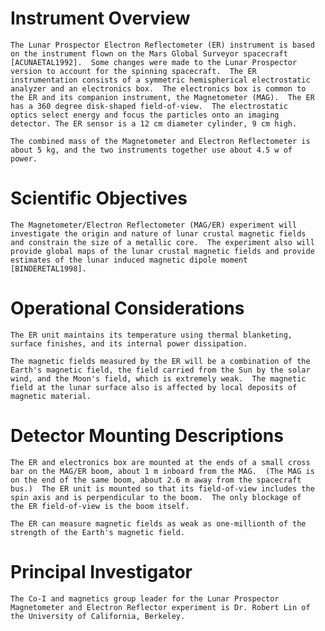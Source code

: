 
 
 
  Instrument Overview
  ===================
    The Lunar Prospector Electron Reflectometer (ER) instrument is based
    on the instrument flown on the Mars Global Surveyor spacecraft
    [ACUNAETAL1992].  Some changes were made to the Lunar Prospector
    version to account for the spinning spacecraft.  The ER
    instrumentation consists of a symmetric hemispherical electrostatic
    analyzer and an electronics box.  The electronics box is common to
    the ER and its companion instrument, the Magnetometer (MAG).  The ER
    has a 360 degree disk-shaped field-of-view.  The electrostatic
    optics select energy and focus the particles onto an imaging
    detector. The ER sensor is a 12 cm diameter cylinder, 9 cm high.
 
    The combined mass of the Magnetometer and Electron Reflectometer is
    about 5 kg, and the two instruments together use about 4.5 w of
    power.
 
 
  Scientific Objectives
  ====================
    The Magnetometer/Electron Reflectometer (MAG/ER) experiment will
    investigate the origin and nature of lunar crustal magnetic fields
    and constrain the size of a metallic core.  The experiment also will
    provide global maps of the lunar crustal magnetic fields and provide
    estimates of the lunar induced magnetic dipole moment
    [BINDERETAL1998].
 
 
  Operational Considerations
  ==========================
    The ER unit maintains its temperature using thermal blanketing,
    surface finishes, and its internal power dissipation.
 
    The magnetic fields measured by the ER will be a combination of the
    Earth's magnetic field, the field carried from the Sun by the solar
    wind, and the Moon's field, which is extremely weak.  The magnetic
    field at the lunar surface also is affected by local deposits of
    magnetic material.
 
 
  Detector Mounting Descriptions
  ==============================
    The ER and electronics box are mounted at the ends of a small cross
    bar on the MAG/ER boom, about 1 m inboard from the MAG.  (The MAG is
    on the end of the same boom, about 2.6 m away from the spacecraft
    bus.)  The ER unit is mounted so that its field-of-view includes the
    spin axis and is perpendicular to the boom.  The only blockage of
    the ER field-of-view is the boom itself.
 
    The ER can measure magnetic fields as weak as one-millionth of the
    strength of the Earth's magnetic field.
 
 
  Principal Investigator
  ======================
    The Co-I and magnetics group leader for the Lunar Prospector
    Magnetometer and Electron Reflector experiment is Dr. Robert Lin of
    the University of California, Berkeley.

        